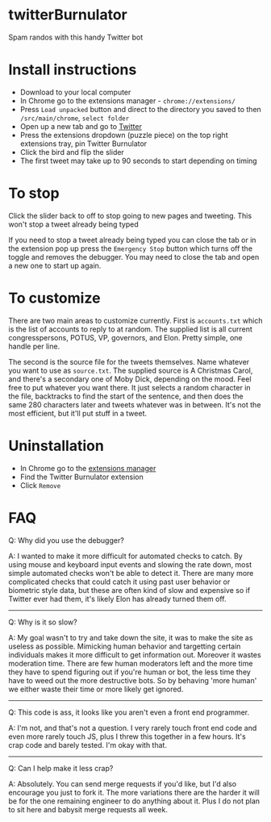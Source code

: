 # twitterBurnulator
Spam randos with this handy Twitter bot

# Install instructions
* Download to your local computer
* In Chrome go to the extensions manager - `chrome://extensions/`
* Press `Load unpacked` button and direct to the directory you saved to then `/src/main/chrome`, `select folder`
* Open up a new tab and go to [Twitter](https://twitter.com/)
* Press the extensions dropdown (puzzle piece) on the top right extensions tray, pin Twitter Burnulator
* Click the bird and flip the slider
* The first tweet may take up to 90 seconds to start depending on timing

# To stop
Click the slider back to off to stop going to new pages and tweeting. This won't stop a tweet already being typed

If you need to stop a tweet already being typed you can close the tab or in the extension pop up press the `Emergency Stop` button which turns off the toggle and removes the debugger. You may need to close the tab and open a new one to start up again.

# To customize
There are two main areas to customize currently. First is `accounts.txt` which is the list of accounts to reply to at random. The supplied list is all current congresspersons, POTUS, VP, governors, and Elon. Pretty simple, one handle per line.

The second is the source file for the tweets themselves. Name whatever you want to use as `source.txt`. The supplied source is A Christmas Carol, and there's a secondary one of Moby Dick, depending on the mood. Feel free to put whatever you want there.
It just selects a random character in the file, backtracks to find the start of the sentence, and then does the same 280 characters later and tweets whatever was in between. It's not the most efficient, but it'll put stuff in a tweet.

# Uninstallation
* In Chrome go to the [extensions manager](chrome://extensions/)
* Find the Twitter Burnulator extension
* Click `Remove`

# FAQ
Q: Why did you use the debugger?

A: I wanted to make it more difficult for automated checks to catch. By using mouse and keyboard input events and slowing the rate down, most simple automated checks won't be able to detect it. There are many more complicated checks that could catch it using past user behavior or biometric style data, but these are often kind of slow and expensive so if Twitter ever had them, it's likely Elon has already turned them off.

---
Q: Why is it so slow?

A: My goal wasn't to try and take down the site, it was to make the site as useless as possible. Mimicking human behavior and targetting certain individuals makes it more difficult to get information out. Moreover it wastes moderation time. There are few human moderators left and the more time they have to spend figuring out if you're human or bot, the less time they have to weed out the more destructive bots. So by behaving 'more human' we either waste their time or more likely get ignored.

---
Q: This code is ass, it looks like you aren't even a front end programmer.

A: I'm not, and that's not a question. I very rarely touch front end code and even more rarely touch JS, plus I threw this together in a few hours. It's crap code and barely tested. I'm okay with that.

---
Q: Can I help make it less crap?

A: Absolutely. You can send merge requests if you'd like, but I'd also encourage you just to fork it. The more variations there are the harder it will be for the one remaining engineer to do anything about it. Plus I do not plan to sit here and babysit merge requests all week.
